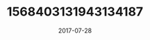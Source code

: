 ---
title: "1568403131943134187"
image: "2017-07-28 06.44.04 1568403131943134187_46248401"
date: "2017-07-28"
type: "photo"
---